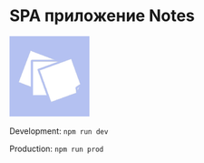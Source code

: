# SPA приложение Notes

![Notes](/src/img/icon.png)

Development:
`
npm run dev
`

Production:
`
npm run prod
`